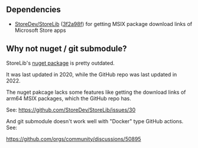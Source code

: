 ## Dependencies

- [StoreDev/StoreLib](https://github.com/StoreDev/StoreLib) ([3f2a98f](https://github.com/StoreDev/StoreLib/commit/3f2a98ffede0bf3f78321c194e884fd0aaf14c29)) for getting MSIX package download links of Microsoft Store apps

## Why not nuget / git submodule?

StoreLib's [nuget package](https://www.nuget.org/packages/StoreLib) is pretty outdated. 

It was last updated in 2020, while the GitHub repo was last updated in 2022. 

The nuget pakcage lacks some features like getting the download links of arm64 MSIX packages, which the GitHub repo has.

See: https://github.com/StoreDev/StoreLib/issues/30

And git submodule doesn't work well with "Docker" type GitHub actions. See:

https://github.com/orgs/community/discussions/50895